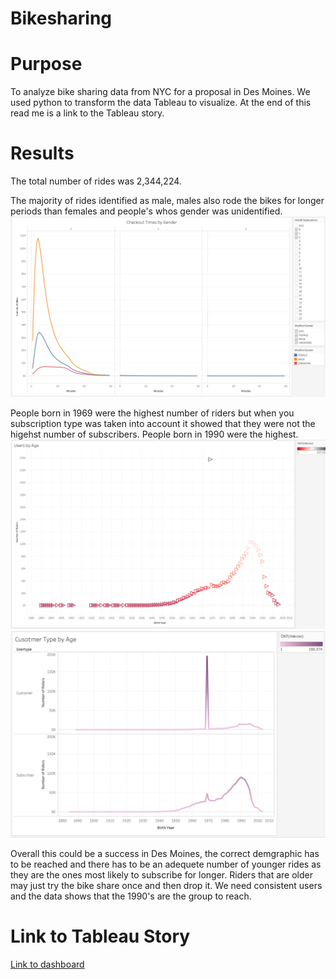 # Bikesharing

# Purpose

To analyze bike sharing data from NYC for a proposal in Des Moines. We used python to transform the data Tableau to visualize. At the end of this read me is a link to the Tableau story.

# Results

The total number of rides was 2,344,224. 

The majority of rides identified as male, males also rode the bikes for longer periods than females and people's whos gender was unidentified.
![Checkout Times by Gender](https://github.com/AmirO8/bikesharing/blob/main/Resources/Checkout%20Times%20by%20Gender.png)

People born in 1969 were the highest number of riders but when you subscription type was taken into account it showed that they were not the higehst number of subscribers. People born in 1990 were the highest.
![Riders by Age](https://github.com/AmirO8/bikesharing/blob/main/Resources/Riders%20by%20Age.png)![Customer Type by Age](https://github.com/AmirO8/bikesharing/blob/main/Resources/Customer%20Type%20by%20Age.png)

Overall this could be a success in Des Moines, the correct demgraphic has to be reached and there has to be an adequete number of younger rides as they are the ones most likely to subscribe for longer. Riders that are older may just try the bike share once and then drop it. We need consistent users and the data shows that the 1990's are the group to reach.

# Link to Tableau Story
[Link to dashboard](https://public.tableau.com/profile/amir5326#!/vizhome/CompletedChallenge/TripsStory)
